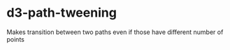 # d3-path-tweening
Makes transition between two paths even if those have different number of points



